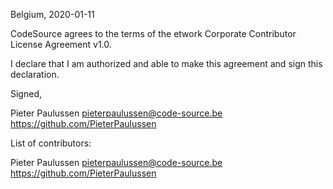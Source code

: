 Belgium, 2020-01-11

CodeSource agrees to the terms of the etwork Corporate Contributor License
Agreement v1.0.

I declare that I am authorized and able to make this agreement and sign this
declaration.

Signed,

Pieter Paulussen pieterpaulussen@code-source.be https://github.com/PieterPaulussen

List of contributors:

Pieter Paulussen pieterpaulussen@code-source.be https://github.com/PieterPaulussen
